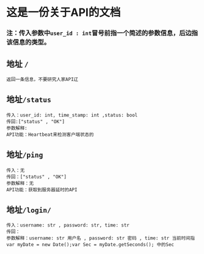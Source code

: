 # 这是一份关于API的文档

### 注：传入参数中`user_id : int`冒号前指一个简述的参数信息，后边指该信息的类型。

## 地址 `/`
```
返回一条信息，不要研究人家API辽
```

## 地址`/status`
```
传入：user_id: int, time_stamp: int ,status: bool
传回:["status" , "OK"]
参数解释:
API功能：Heartbeat来检测客户端状态的
```

## 地址`/ping`
```
传入：无
传回：["status" , "OK"]
参数解释：无
API功能：获取到服务器延时的API
```

## 地址`/login/`
```
传入：username: str , password: str, time: str
传回：
参数解释：username: str 用户名 , password: str 密码 , time: str 当前时间指 var myDate = new Date();var Sec = myDate.getSeconds(); 中的Sec
```